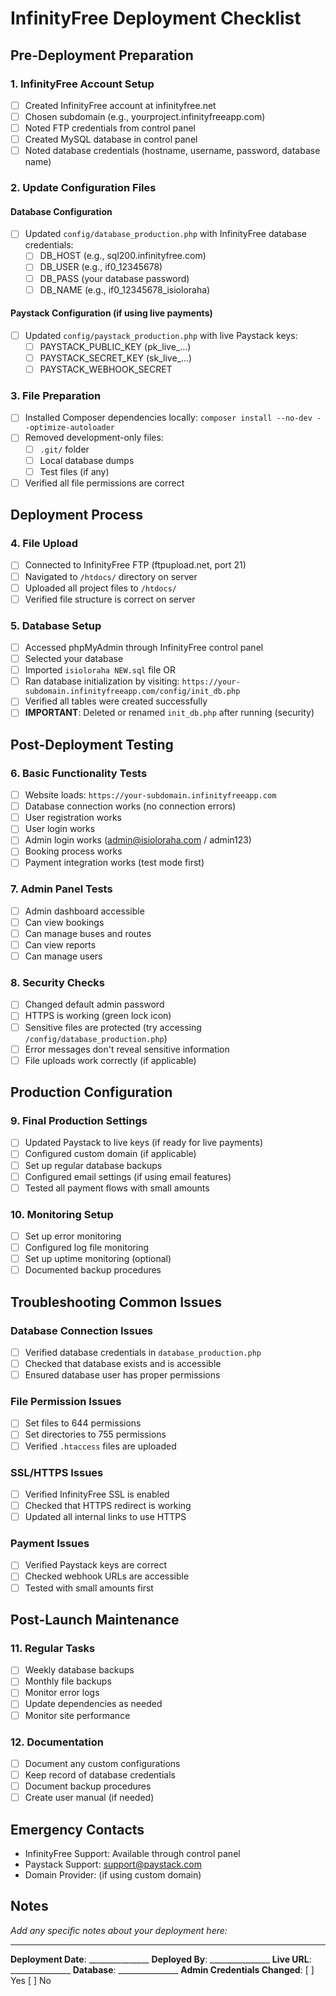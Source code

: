 # InfinityFree Deployment Checklist

## Pre-Deployment Preparation

### 1. InfinityFree Account Setup
- [ ] Created InfinityFree account at infinityfree.net
- [ ] Chosen subdomain (e.g., yourproject.infinityfreeapp.com)
- [ ] Noted FTP credentials from control panel
- [ ] Created MySQL database in control panel
- [ ] Noted database credentials (hostname, username, password, database name)

### 2. Update Configuration Files

#### Database Configuration
- [ ] Updated `config/database_production.php` with InfinityFree database credentials:
  - [ ] DB_HOST (e.g., sql200.infinityfree.com)
  - [ ] DB_USER (e.g., if0_12345678)
  - [ ] DB_PASS (your database password)
  - [ ] DB_NAME (e.g., if0_12345678_isioloraha)

#### Paystack Configuration (if using live payments)
- [ ] Updated `config/paystack_production.php` with live Paystack keys:
  - [ ] PAYSTACK_PUBLIC_KEY (pk_live_...)
  - [ ] PAYSTACK_SECRET_KEY (sk_live_...)
  - [ ] PAYSTACK_WEBHOOK_SECRET

### 3. File Preparation
- [ ] Installed Composer dependencies locally: `composer install --no-dev --optimize-autoloader`
- [ ] Removed development-only files:
  - [ ] `.git/` folder
  - [ ] Local database dumps
  - [ ] Test files (if any)
- [ ] Verified all file permissions are correct

## Deployment Process

### 4. File Upload
- [ ] Connected to InfinityFree FTP (ftpupload.net, port 21)
- [ ] Navigated to `/htdocs/` directory on server
- [ ] Uploaded all project files to `/htdocs/`
- [ ] Verified file structure is correct on server

### 5. Database Setup
- [ ] Accessed phpMyAdmin through InfinityFree control panel
- [ ] Selected your database
- [ ] Imported `isioloraha NEW.sql` file OR
- [ ] Ran database initialization by visiting: `https://your-subdomain.infinityfreeapp.com/config/init_db.php`
- [ ] Verified all tables were created successfully
- [ ] **IMPORTANT**: Deleted or renamed `init_db.php` after running (security)

## Post-Deployment Testing

### 6. Basic Functionality Tests
- [ ] Website loads: `https://your-subdomain.infinityfreeapp.com`
- [ ] Database connection works (no connection errors)
- [ ] User registration works
- [ ] User login works
- [ ] Admin login works (admin@isioloraha.com / admin123)
- [ ] Booking process works
- [ ] Payment integration works (test mode first)

### 7. Admin Panel Tests
- [ ] Admin dashboard accessible
- [ ] Can view bookings
- [ ] Can manage buses and routes
- [ ] Can view reports
- [ ] Can manage users

### 8. Security Checks
- [ ] Changed default admin password
- [ ] HTTPS is working (green lock icon)
- [ ] Sensitive files are protected (try accessing `/config/database_production.php`)
- [ ] Error messages don't reveal sensitive information
- [ ] File uploads work correctly (if applicable)

## Production Configuration

### 9. Final Production Settings
- [ ] Updated Paystack to live keys (if ready for live payments)
- [ ] Configured custom domain (if applicable)
- [ ] Set up regular database backups
- [ ] Configured email settings (if using email features)
- [ ] Tested all payment flows with small amounts

### 10. Monitoring Setup
- [ ] Set up error monitoring
- [ ] Configured log file monitoring
- [ ] Set up uptime monitoring (optional)
- [ ] Documented backup procedures

## Troubleshooting Common Issues

### Database Connection Issues
- [ ] Verified database credentials in `database_production.php`
- [ ] Checked that database exists and is accessible
- [ ] Ensured database user has proper permissions

### File Permission Issues
- [ ] Set files to 644 permissions
- [ ] Set directories to 755 permissions
- [ ] Verified `.htaccess` files are uploaded

### SSL/HTTPS Issues
- [ ] Verified InfinityFree SSL is enabled
- [ ] Checked that HTTPS redirect is working
- [ ] Updated all internal links to use HTTPS

### Payment Issues
- [ ] Verified Paystack keys are correct
- [ ] Checked webhook URLs are accessible
- [ ] Tested with small amounts first

## Post-Launch Maintenance

### 11. Regular Tasks
- [ ] Weekly database backups
- [ ] Monthly file backups
- [ ] Monitor error logs
- [ ] Update dependencies as needed
- [ ] Monitor site performance

### 12. Documentation
- [ ] Document any custom configurations
- [ ] Keep record of database credentials
- [ ] Document backup procedures
- [ ] Create user manual (if needed)

## Emergency Contacts

- InfinityFree Support: Available through control panel
- Paystack Support: support@paystack.com
- Domain Provider: (if using custom domain)

## Notes

_Add any specific notes about your deployment here:_

---

**Deployment Date**: _______________
**Deployed By**: _______________
**Live URL**: _______________
**Database**: _______________
**Admin Credentials Changed**: [ ] Yes [ ] No